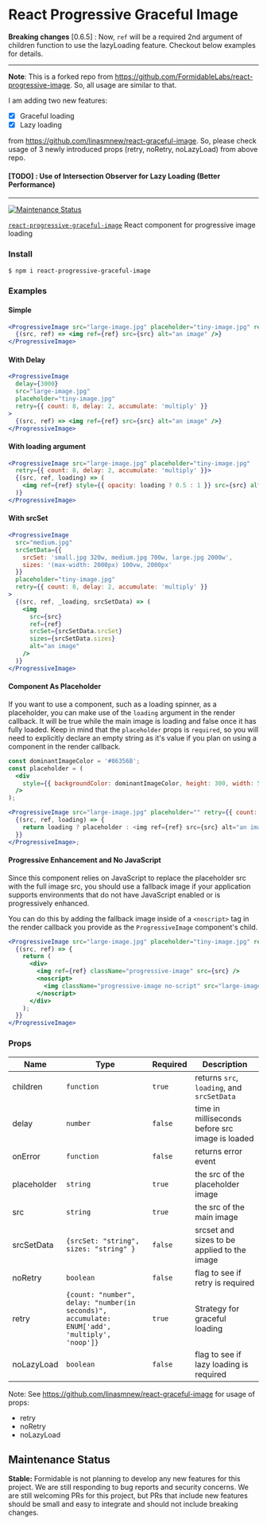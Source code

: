 # React Progressive Graceful Image

**Breaking changes** [0.6.5] : Now, `ref` will be a required 2nd argument of children function to use the lazyLoading feature. Checkout below examples for details.

***

**Note**: This is a forked repo from https://github.com/FormidableLabs/react-progressive-image. So, all usage are similar to that. 

I am adding two new features:
 - [x] Graceful loading 
 - [x] Lazy loading

from https://github.com/linasmnew/react-graceful-image. So, please check usage of 3 newly introduced props (retry, noRetry, noLazyLoad) from above repo.

#### [TODO] : Use of Intersection Observer for Lazy Loading (Better Performance)

***

[![Maintenance Status][maintenance-image]](#maintenance-status)

[`react-progressive-graceful-image`](https://www.npmjs.com/package/react-progressive-graceful-image) React component for progressive image loading

### Install

```bash
$ npm i react-progressive-graceful-image
```

### Examples

#### Simple

```jsx
<ProgressiveImage src="large-image.jpg" placeholder="tiny-image.jpg" retry={{ count: 8, delay: 2, accumulate: 'multiply' }}>
  {(src, ref) => <img ref={ref} src={src} alt="an image" />}
</ProgressiveImage>
```

#### With Delay

```jsx
<ProgressiveImage
  delay={3000}
  src="large-image.jpg"
  placeholder="tiny-image.jpg"
  retry={{ count: 8, delay: 2, accumulate: 'multiply' }}
>
  {(src, ref) => <img ref={ref} src={src} alt="an image" />}
</ProgressiveImage>
```

#### With loading argument

```jsx
<ProgressiveImage src="large-image.jpg" placeholder="tiny-image.jpg"
  retry={{ count: 8, delay: 2, accumulate: 'multiply' }}>
  {(src, ref, loading) => (
    <img ref={ref} style={{ opacity: loading ? 0.5 : 1 }} src={src} alt="an image" />
  )}
</ProgressiveImage>
```

#### With srcSet

```jsx
<ProgressiveImage
  src="medium.jpg"
  srcSetData={{
    srcSet: 'small.jpg 320w, medium.jpg 700w, large.jpg 2000w',
    sizes: '(max-width: 2000px) 100vw, 2000px'
  }}
  placeholder="tiny-image.jpg"
  retry={{ count: 8, delay: 2, accumulate: 'multiply' }}
>
  {(src, ref, _loading, srcSetData) => (
    <img
      src={src}
      ref={ref}
      srcSet={srcSetData.srcSet}
      sizes={srcSetData.sizes}
      alt="an image"
    />
  )}
</ProgressiveImage>
```

#### Component As Placeholder

If you want to use a component, such as a loading spinner, as a placeholder, you can make use of the `loading` argument in the render callback. It will be true while the main image is loading and false once it has fully loaded. Keep in mind that the `placeholder` props is `required`, so you will need to explicitly declare an empty string as it's value if you plan on using a component in the render callback.

```jsx
const dominantImageColor = '#86356B';
const placeholder = (
  <div
    style={{ backgroundColor: dominantImageColor, height: 300, width: 500 }}
  />
);

<ProgressiveImage src="large-image.jpg" placeholder="" retry={{ count: 8, delay: 2, accumulate: 'multiply' }}>
  {(src, ref, loading) => {
    return loading ? placeholder : <img ref={ref} src={src} alt="an image" />;
  }}
</ProgressiveImage>;
```

#### Progressive Enhancement and No JavaScript

Since this component relies on JavaScript to replace the placeholder src with the full image src, you should use a fallback image if your application supports environments that do not have JavaScript enabled or is progressively enhanced.

You can do this by adding the fallback image inside of a `<noscript>` tag in the render callback you provide as the `ProgressiveImage` component's child.

```jsx
<ProgressiveImage src="large-image.jpg" placeholder="tiny-image.jpg" retry={{ count: 8, delay: 2, accumulate: 'multiply' }}>
  {(src, ref) => {
    return (
      <div>
        <img ref={ref} className="progressive-image" src={src} />
        <noscript>
          <img className="progressive-image no-script" src="large-image.jpg" />
        </noscript>
      </div>
    );
  }}
</ProgressiveImage>
```

### Props

| Name        | Type                                   | Required | Description                                     |
| ----------- | -------------------------------------- | -------- | ----------------------------------------------- |
| children    | `function`                             | `true`   | returns `src`, `loading`, and `srcSetData`      |
| delay       | `number`                               | `false`  | time in milliseconds before src image is loaded |
| onError     | `function`                             | `false`  | returns error event                             |
| placeholder | `string`                               | `true`   | the src of the placeholder image                |
| src         | `string`                               | `true`   | the src of the main image                       |
| srcSetData  | `{srcSet: "string", sizes: "string" }` | `false`  | srcset and sizes to be applied to the image     |
| noRetry     | `boolean`                              | `false`  | flag to see if retry is required                |
| retry       | `{count: "number", delay: "number(in seconds)", accumulate: ENUM['add', 'multiply', 'noop']}`                               | `true`   | Strategy for graceful loading    |
| noLazyLoad  | `boolean`                              | `false`  | flag to see if lazy loading is required         |

Note: See https://github.com/linasmnew/react-graceful-image for usage of props: 
 - retry
 - noRetry
 - noLazyLoad

## Maintenance Status

 **Stable:** Formidable is not planning to develop any new features for this project. We are still responding to bug reports and security concerns. We are still welcoming PRs for this project, but PRs that include new features should be small and easy to integrate and should not include breaking changes.

[maintenance-image]: https://img.shields.io/badge/maintenance-stable-blue.svg
